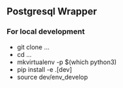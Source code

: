 ## Postgresql Wrapper

### For local development

- git clone ...
- cd ...
- mkvirtualenv -p $(which python3)
- pip install -e .[dev]
- source dev/env_develop
